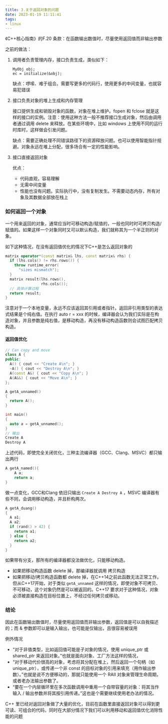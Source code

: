 ```yaml
---
title: 3.关于返回对象的问题
date: 2023-01-19 11:11:41
tags:
- linux
---
```


《C++核心指南》的F.20 条款：在函数输出数值时，尽量使用返回值而非输出参数

之前的做法：

1. 调用者负责管理内存，接口负责生成，类似如下：

   ```
   MyObj obj;
   ec = initialize(&obj);
   ```

   缺点：啰嗦、难于组合。需要写更多的代码行，使用更多的中间变量，也就容易犯错误

2. 接口负责对象的堆上生成和内存管理

   接口提供生成和销毁对象的函数，对象在堆上维护。fopen 和 fclose 就是这样的接口的实例。注意：使用这种方法一般不推荐接口生成对象，然后由调用者通过调用 delete 来释放。在某些环境中，比如 windows 上使用不同的运行时库时，这样做会引发问题。

   缺点：需要正确处理不同错误路径下的资源释放问题。也可以使用智能指针规避。对象永远在堆上分配，很多场合有一定的性能影响。

3. 接口直接返回对象

   优点：

   - 代码直观，容易理解
   - 无需中间变量
   - 性能也没有问题。实际执行中，没有复制发生。不需要动态内存，所有对象及其数据全部放在栈上

### 如何返回一个对象

一个用来返回的对象，通常应当时可移动构造/赋值的，一般也同时时可拷贝构造/赋值的。如果这样一个对象同时又可以默认构造，我们就称其为一个半正则的对象。

如下这种情况，在没有返回值优化的情况下C++是怎么返回对象的

```c++
matrix operator*(const matrix& lhs, const matrix& rhs) {
  if (lhs.cols() != rhs.rows()) {
    throw runtime_error(
      "sizes mismatch");
  }
  matrix result(lhs.rows(),
                rhs.cols());
  // 具体计算过程
  return result;
}
```

注意对于一个本地变量，永远不应该返回其引用或者指针。返回非引用类型的表达式结果是个纯右值。在执行 auto r = xxx 的时候，编译器会认为我们实际是在构造对象，并且参数是纯右值，是移动构造，再没有移动构造函数则会试图匹配拷贝构造。

#### 返回值优化

```c++
// Can copy and move
class A {
public:
  A() { cout << "Create A\n"; }
  ~A() { cout << "Destroy A\n"; }
  A(const A&) { cout << "Copy A\n"; }
  A(A&&) { cout << "Move A\n"; }
};

A getA_unnamed()
{
  return A();
}

int main()
{
  auto a = getA_unnamed();
}
// 输出
Create A
Destroy A
```

上述代码，即使完全关闭优化，三种主流编译器（GCC、Clang、MSVC）都只输出两行

```c++
A getA_named(){ 
	A a; 
	return a;
}
```

做一点变化，GCC和Clang 依旧只输出 ` Create A Destroy A ` ，MSVC 编译器有些不同，会调用移动构造，并且析构两次。

```c++
A getA_duang()
{
  A a1;
  A a2;
  if (rand() > 42) {
    return a1;
  } else {
    return a2;
  }
}
```

如果带有分支，那所有的编译器都没法做优化，只能移动构造。

- 如果把移动构造函数 delete 掉，那编译器就调用 拷贝构造
- 如果把移动/拷贝构造函数都 delete 掉，在C++14之前此函数无法正常工作。但从C++17开始，对于类似 `getA_unnamed` 这样的情况，即使对象不可拷贝、不可移动，这个对象仍然是可以被返回的。C++17 要求对于这种情况，对象必须被直接构造在目标位置上，不经过任何拷贝或移动。

### 结论

因此在函数输出数值时，尽量使用返回值而非输出参数，返回值是可以自我描述的；而 & 参数即可以是输入输出，也可能是仅输出，且很容易被误用

例外情况

- “对于非值类型，比如返回值可能是子对象的情况，使用 unique_ptr 或 shared_ptr 来返回对象。”也就是面向对象、工厂方法这样的情况，
- “对于移动代价很高的对象，考虑将其分配在堆上，然后返回一个句柄（如 unique_ptr），或传递一个非 const 的目标对象的引用来填充（用作输出参数）。”也就是说不方便移动的，那就只能使用一个 RAII 对象来管理生命周期，或者老办法输出参数了。
- “要在一个内层循环里在多次函数调用中重用一个自带容量的对象：将其当作输入 / 输出参数并将其按引用传递。”这也是个需要继续使用老办法的情况。

C++ 里已经对返回对象做了大量的优化，目前在函数里直接返回对象可以得到更可读、可组合的代码，同时在大部分情况下我们可以利用移动和返回值优化消除性能的问题